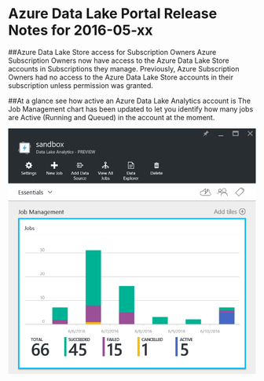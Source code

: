 Azure Data Lake Portal Release Notes for 2016-05-xx
===================================================

##Azure Data Lake Store access for Subscription Owners
Azure Subscription Owners now have access to the Azure Data Lake Store accounts in Subscriptions they manage. Previously, Azure Subscription Owners had no access to the Azure Data Lake Store accounts in their subscription unless permission was granted.

##At a glance see how active an Azure Data Lake Analytics account is
The Job Management chart has been updated to let you identify how many jobs are Active (Running and Queued) in the account at the moment.

![](/docs/img/Portal/JobManagementActive.png "")
